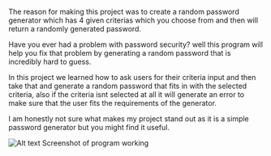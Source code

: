 The reason for making this project was to create a random password generator which has 4 given criterias 
which you choose from and then will return a randomly generated password.

Have you ever had a problem with password security?
well this program will help you fix that problem by generating a random password that is incredibly hard to guess.

In this project we learned how to ask users for their criteria input and then take that and generate a random password
that fits in with the selected criteria, also if the criteria isnt selected at all it will generate an error to make sure 
that the user fits the requirements of the generator. 

I am honestly not sure what makes my project stand out as it is a simple password generator but you might find it useful. 

![Alt text](image.png)
Screenshot of program working
